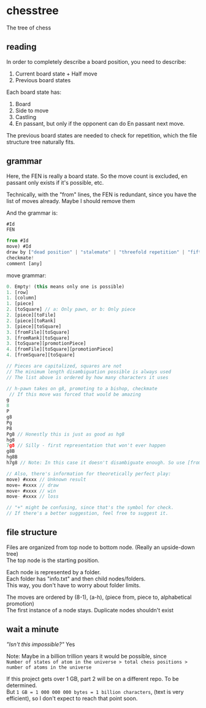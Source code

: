 # chesstree
The tree of chess

## reading
In order to completely describe a board position, you need to describe:
1. Current board state + Half move
2. Previous board states

Each board state has:
1. Board
2. Side to move
3. Castling
4. En passant, but only if the opponent can do En passant next move.

The previous board states are needed to check for repetition, which the file structure tree naturally fits.

## grammar
Here, the FEN is really a board state.
So the move count is excluded, en passant only exists if it's possible, etc.

Technically, with the "from" lines, the FEN is redundant, since you have the list of moves already.
Maybe I should remove them

And the grammar is:
```js
#Id
FEN

from #Id
move) #Id
draw by ["dead position" | "stalemate" | "threefold repetition" | "fifty moves"]
checkmate!
comment [any]
```

move grammar:
```js
0. Empty! (this means only one is possible)
1. [row]
1. [column]
1. [piece]
2. [toSquare] // a: Only pawn, or b: Only piece
2. [piece][toFile]
2. [piece][toRank]
3. [piece][toSquare]
3. [fromFile][toSquare]
3. [fromRank][toSquare]
3. [toSquare][promotionPiece]
4. [fromFile][toSquare][promotionPiece]
4. [fromSquare][toSquare]

// Pieces are capitalized, squares are not
// The minimum length disambiguation possible is always used
// The list above is ordered by how many characters it uses

// h-pawn takes on g8, promoting to a bishop, checkmate
 // If this move was forced that would be amazing
g
8
P
g8
Pg
P8
Pg8 // Honestly this is just as good as hg8
hg8
7g8 // Silly - first representation that won't ever happen
g8B
hg8B
h7g8 // Note: In this case it doesn't disambiguate enough. So use [fromFile][toSquare][promotionPiece] instead

// Also, there's information for theoretically perfect play:
move) #xxxx // Unknown result
move= #xxxx // draw
move+ #xxxx // win
move- #xxxx // loss

// "+" might be confusing, since that's the symbol for check.
// If there's a better suggestion, feel free to suggest it.
```

## file structure
Files are organized from top node to bottom node. (Really an upside-down tree)  
The top node is the starting position.

Each node is represented by a folder.  
Each folder has "info.txt" and then child nodes/folders.  
This way, you don't have to worry about folder limits.

The moves are ordered by (8-1), (a-h), (piece from, piece to, alphabetical promotion)  
The first instance of a node stays. Duplicate nodes shouldn't exist

## wait a minute
_"Isn't this impossible?"_ Yes

Note: Maybe in a billion trillion years it would be possible, since  
`Number of states of atom in the universe > total chess positions > number of atoms in the universe`

If this project gets over 1 GB, part 2 will be on a different repo. To be determined.  
But `1 GB = 1 000 000 000 bytes = 1 billion characters`, (text is very efficient), so I don't expect to reach that point soon.

